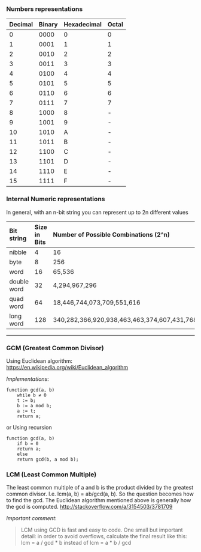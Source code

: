 
### Numbers representations

Decimal|Binary|Hexadecimal|Octal
---|---|---|---
0|0000 |0|0
1|0001 |1|1
2|0010 |2|2
3|0011 |3|3
4|0100 |4|4
5|0101 |5|5
6|0110 |6|6
7|0111 |7|7
8|1000 |8|-
9|1001 |9|-
10|1010 |A|-
11|1011 |B|-
12|1100 |C|-
13|1101 |D|-
14|1110 |E|-
15|1111 |F|-

### Internal Numeric representations
In general, with an n-bit string you can represent up to 2n different values


Bit string| Size in Bits|Number of Possible Combinations (2^n)
:----------|:------------------------------|:-------------------------
nibble|4| 16
byte|8| 256
word|16| 65,536
double word|32|4,294,967,296
quad word|64|18,446,744,073,709,551,616
long word|128|340,282,366,920,938,463,463,374,607,431,768,211,456

---
### GCM (Greatest Common Divisor)
Using Euclidean algorithm: https://en.wikipedia.org/wiki/Euclidean_algorithm

_Implementations_:

    function gcd(a, b)
        while b ≠ 0
        t := b; 
        b := a mod b; 
        a := t; 
        return a;
    
or Using recursion

    function gcd(a, b)
        if b = 0
        return a; 
        else
        return gcd(b, a mod b);


### LCM (Least Common Multiple)

The least common multiple of a and b is the product divided by the greatest common divisor. I.e. lcm(a, b) = ab/gcd(a, b). So the question becomes how to find the gcd. The Euclidean algorithm mentioned above is generally how the gcd is computed. 
http://stackoverflow.com/a/3154503/3781709

*Important comment*:
>LCM using GCD is fast and easy to code. One small but important detail: in order to avoid overflows, calculate the final result like this: lcm = a / gcd * b instead of lcm = a * b / gcd


